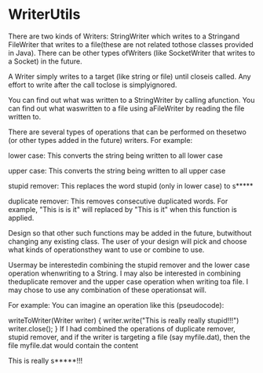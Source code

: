 # WriterUtils

There are two kinds of Writers: StringWriter which writes to a Stringand FileWriter that writes to a file(these are not related tothose classes provided in Java). There can be other types ofWriters (like SocketWriter that writes to a Socket) in the future.

A Writer simply writes to a target (like string or file) until closeis called. Any effort to write after the call toclose is simplyignored.

You can find out what was written to a StringWriter by calling afunction. You can find out what waswritten to a file using aFileWriter by reading the file written to.

There are several types of operations that can be performed on thesetwo (or other types added in the future) writers. For example:

lower case: This converts the string being written to all lower case

upper case: This converts the string being written to all upper case

stupid remover: This replaces the word stupid (only in lower case) to s*****

duplicate remover: This removes consecutive duplicated words. For example,
"This is is it" will replaced by "This is it" when this function is applied.

Design so that other such functions may be added in the future, butwithout changing any existing class.
The user of your design will pick and choose what kinds of operationsthey want to use or combine to use. 

Usermay be interestedin combining the stupid remover and the lower case operation whenwriting to a String. I may also be interested in combining theduplicate remover and the upper case operation when writing toa file. I may chose to use any combination of these operationsat will.

For example:
You can imagine an operation like this (pseudocode):

writeToWriter(Writer writer) {
writer.write("This is really really stupid!!!")
writer.close();
}
If I had combined the operations of duplicate remover, stupid remover,
and if the writer is targeting a file (say myfile.dat), then the file
myfile.dat would contain the content

This is really s*****!!!
